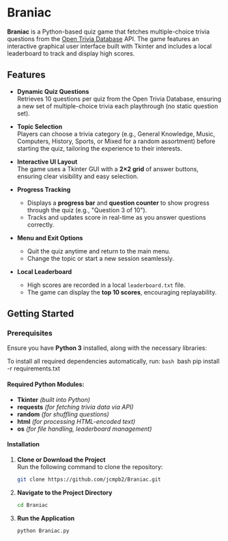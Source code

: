 # Braniac

**Braniac** is a Python-based quiz game that fetches multiple-choice trivia questions from the [Open Trivia Database](https://opentdb.com) API. The game features an interactive graphical user interface built with Tkinter and includes a local leaderboard to track and display high scores.

## Features

- **Dynamic Quiz Questions**  
  Retrieves 10 questions per quiz from the Open Trivia Database, ensuring a new set of multiple-choice trivia each playthrough (no static question set).  

- **Topic Selection**  
  Players can choose a trivia category (e.g., General Knowledge, Music, Computers, History, Sports, or Mixed for a random assortment) before starting the quiz, tailoring the experience to their interests.  

- **Interactive UI Layout**  
  The game uses a Tkinter GUI with a **2×2 grid** of answer buttons, ensuring clear visibility and easy selection.  

- **Progress Tracking**  
  - Displays a **progress bar** and **question counter** to show progress through the quiz (e.g., "Question 3 of 10").  
  - Tracks and updates score in real-time as you answer questions correctly.  

- **Menu and Exit Options**  
  - Quit the quiz anytime and return to the main menu.  
  - Change the topic or start a new session seamlessly.  

- **Local Leaderboard**  
  - High scores are recorded in a local `leaderboard.txt` file.  
  - The game can display the **top 10 scores**, encouraging replayability.  

## Getting Started

### Prerequisites

Ensure you have **Python 3** installed, along with the necessary libraries:

To install all required dependencies automatically, run:
```bash ```bash
pip install -r requirements.txt

#### Required Python Modules:
- **Tkinter** _(built into Python)_
- **requests** _(for fetching trivia data via API)_
- **random** _(for shuffling questions)_
- **html** _(for processing HTML-encoded text)_
- **os** _(for file handling, leaderboard management)_

#### Installation

1. **Clone or Download the Project**  
   Run the following command to clone the repository:
   ```bash
   git clone https://github.com/jcmpb2/Braniac.git
2. **Navigate to the Project Directory**
   ```bash
   cd Braniac 
3. **Run the Application**  
   ```bash
   python Braniac.py
